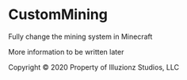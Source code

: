 # CustomMining
Fully change the mining system in Minecraft

More information to be written later

Copyright © 2020 Property of Illuzionz Studios, LLC
